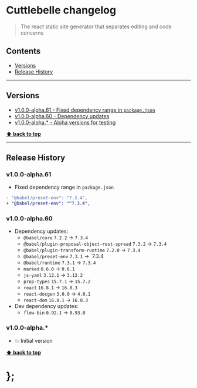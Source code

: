 Cuttlebelle changelog
===========

> The react static site generator that separates editing and code concerns


## Contents

* [Versions](#versions)
* [Release History](#release-history)


----------------------------------------------------------------------------------------------------------------------------------------------------------------


## Versions

* [v1.0.0-alpha.61 - Fixed dependency range in `package.json`](#v100-alpha61)
* [v1.0.0-alpha.60 - Dependency updates](#v100-alpha60)
* [v1.0.0-alpha.*  - Alpha versions for testing](#v100-alpha)

**[⬆ back to top](#contents)**


----------------------------------------------------------------------------------------------------------------------------------------------------------------


## Release History

### v1.0.0-alpha.61

- Fixed dependency range in `package.json`
```diff
- "@babel/preset-env": "7.3.4",
+ "@babel/preset-env": "^7.3.4",
```

### v1.0.0-alpha.60

- Dependency updates:
	- `@babel/core` `7.2.2` -> `7.3.4`
	- `@babel/plugin-proposal-object-rest-spread` `7.3.2` -> `7.3.4`
	- `@babel/plugin-transform-runtime` `7.2.0` -> `7.3.4`
	- `@babel/preset-env` `7.3.1` -> `7.3.4
	- `@babel/runtime` `7.3.1` -> `7.3.4`
	- `marked` `0.6.0` -> `0.6.1`
	- `js-yaml` `3.12.1` -> `3.12.2`
	- `prop-types` `15.7.1` -> `15.7.2`
	- `react` `16.8.1` -> `16.8.3`
	- `react-docgen` `3.0.0` -> `4.0.1`
	- `react-dom` `16.8.1` -> `16.8.3`
- Dev dependency updates:
	- `flow-bin` `0.92.1` -> `0.93.0`


### v1.0.0-alpha.*

- 💥 Initial version


**[⬆ back to top](#contents)**


# };
